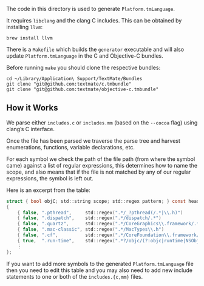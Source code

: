 The code in this directory is used to generate `Platform.tmLanguage`.

It requires `libclang` and the clang C includes. This can be obtained by installing `llvm`:

	brew install llvm

There is a `Makefile` which builds the `generator` executable and will also update `Platform.tmLanguage` in the C and Objective-C bundles.

Before running `make` you should clone the respective bundles:

```shell
cd ~/Library/Application\ Support/TextMate/Bundles
git clone "git@github.com:textmate/c.tmbundle"
git clone "git@github.com:textmate/objective-c.tmbundle"
```

## How it Works

We parse either `includes.c` or `includes.mm` (based on the `--cocoa` flag) using clang’s C interface.

Once the file has been parsed we traverse the parse tree and harvest enumerations, functions, variable declarations, etc.

For each symbol we check the path of the file path (from where the symbol came) against a list of regular expressions, this determines how to name the scope, and also means that if the file is not matched by any of our regular expressions, the symbol is left out.

Here is an excerpt from the table:

```c
struct { bool objC; std::string scope; std::regex pattern; } const headerTypes[] =
{
	{ false, ".pthread",     std::regex(".*/_?pthread(/.*|\\.h)")                    },
	{ false, ".dispatch",    std::regex(".*/dispatch/.*")                            },
	{ false, ".quartz",      std::regex(".*/CoreGraphics\\.framework/.*")            },
	{ false, ".mac-classic", std::regex(".*/MacTypes\\.h")                           },
	{ false, ".cf",          std::regex(".*/CoreFoundation\\.framework/.*")          },
	{ true,  ".run-time",    std::regex(".*?/objc/(?:objc|runtime|NSObjCRuntime).h") },
	⋮
};
```

If you want to add more symbols to the generated `Platform.tmLanguage` file then you need to edit this table and you may also need to add new include statements to one or both of the `includes.{c,mm}` files.
